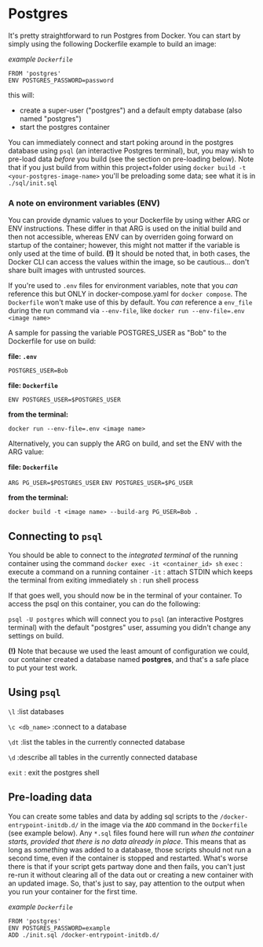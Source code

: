 # Postgres

It's pretty straightforward to run Postgres from Docker.
You can start by simply using the following Dockerfile example to build an image:

_example `Dockerfile`_

```
FROM 'postgres'
ENV POSTGRES_PASSWORD=password
```

this will:

- create a super-user ("postgres") and a default empty database (also named "postgres")
- start the postgres container

You can immediately connect and start poking around in the postgres database using `psql` (an interactive Postgres terminal), but, you may wish to pre-load data _before_ you build (see the section on pre-loading below).
Note that if you just build from within this project+folder using `docker build -t <your-postgres-image-name>` you'll be preloading some data; see what it is in `./sql/init.sql`

### A note on environment variables (ENV)

You can provide dynamic values to your Dockerfile by using wither ARG or ENV instructions.
These differ in that ARG is used on the initial build and then not accessible, whereas ENV can by overriden going forward on startup of the container; however, this might not matter if the variable is only used at the time of build.
**(!)** It should be noted that, in both cases, the Docker CLI can access the values within the image, so be cautious... don't share built images with untrusted sources.

If you're used to `.env` files for environment variables, note that you _can_ reference this but ONLY in docker-compose.yaml for `docker compose`.
The `Dockerfile` won't make use of this by default.
You _can_ reference a `env_file` during the run command via `--env-file`, like `docker run --env-file=.env <image name>`

A sample for passing the variable POSTGRES_USER as "Bob" to the Dockerfile for use on build:

**file: `.env`**

`POSTGRES_USER=Bob`

**file: `Dockerfile`**

`ENV POSTGRES_USER=$POSTGRES_USER`

**from the terminal:**

`docker run --env-file=.env <image name>`

Alternatively, you can supply the ARG on build, and set the ENV with the ARG value:

**file: `Dockerfile`**

`ARG PG_USER=$POSTGRES_USER`
`ENV POSTGRES_USER=$PG_USER`

**from the terminal:**

`docker build -t <image name> --build-arg PG_USER=Bob .`

## Connecting to `psql`

You should be able to connect to the _integrated terminal_ of the running container using the command `docker exec -it <container_id> sh`
`exec`
: execute a command on a running container
`-it`
: attach STDIN which keeps the terminal from exiting immediately
`sh`
: run shell process

If that goes well, you should now be in the terminal of your container. To access the psql on this container, you can do the following:

`psql -U postgres` which will connect you to `psql` (an interactive Postgres terminal) with the default "postgres" user, assuming you didn't change any settings on build.

**(!)** Note that because we used the least amount of configuration we could, our container created a database named **postgres**, and that's a safe place to put your test work.

## Using `psql`

`\l`
:list databases

`\c <db_name>`
:connect to a database

`\dt`
:list the tables in the currently connected database

`\d`
:describe all tables in the currently connected database

`exit`
: exit the postgres shell

## Pre-loading data

You can create some tables and data by adding sql scripts to the `/docker-entrypoint-initdb.d/` in the image via the `ADD` command in the `Dockerfile` (see example below).
Any `*.sql` files found here will run _when the container starts, provided that there is no data already in place_.
This means that as long as _something_ was added to a database, those scripts should not run a second time, even if the container is stopped and restarted.
What's worse there is that if your script gets partway done and then fails, you can't just re-run it without clearing all of the data out or creating a new container with an updated image.
So, that's just to say, pay attention to the output when you run your container for the first time.

_example `Dockerfile`_

```
FROM 'postgres'
ENV POSTGRES_PASSWORD=example
ADD ./init.sql /docker-entrypoint-initdb.d/
```
